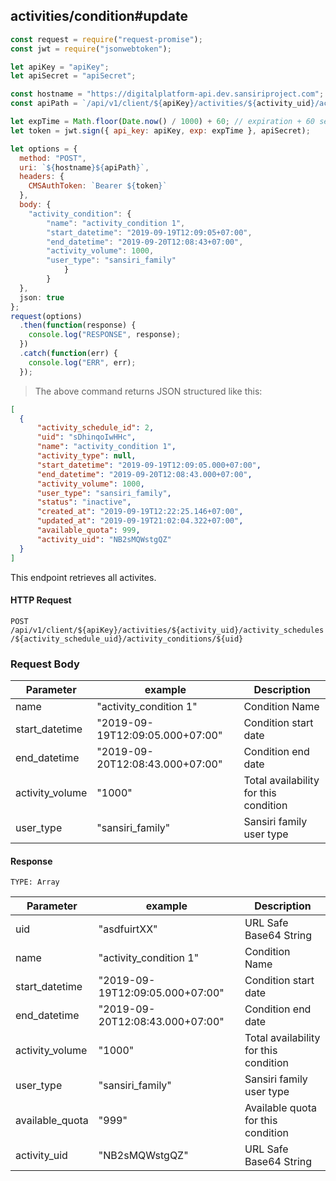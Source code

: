 ## activities/condition#update

```javascript
const request = require("request-promise");
const jwt = require("jsonwebtoken");

let apiKey = "apiKey";
let apiSecret = "apiSecret";

const hostname = "https://digitalplatform-api.dev.sansiriproject.com";
const apiPath = `/api/v1/client/${apiKey}/activities/${activity_uid}/activity_schedules/${activity_schedule_uid}/activity_conditions/${uid}`;

let expTime = Math.floor(Date.now() / 1000) + 60; // expiration + 60 seconds
let token = jwt.sign({ api_key: apiKey, exp: expTime }, apiSecret);

let options = {
  method: "POST",
  uri: `${hostname}${apiPath}`,
  headers: {
    CMSAuthToken: `Bearer ${token}`
  },
  body: {
	"activity_condition": {
    	"name": "activity_condition 1",
    	"start_datetime": "2019-09-19T12:09:05+07:00",
    	"end_datetime": "2019-09-20T12:08:43+07:00",
    	"activity_volume": 1000,
    	"user_type": "sansiri_family"
	        }
        }
  },
  json: true
};
request(options)
  .then(function(response) {
    console.log("RESPONSE", response);
  })
  .catch(function(err) {
    console.log("ERR", err);
  });
```

> The above command returns JSON structured like this:

```json
[
  {
      "activity_schedule_id": 2,
      "uid": "sDhinqoIwHHc",
      "name": "activity_condition 1",
      "activity_type": null,
      "start_datetime": "2019-09-19T12:09:05.000+07:00",
      "end_datetime": "2019-09-20T12:08:43.000+07:00",
      "activity_volume": 1000,
      "user_type": "sansiri_family",
      "status": "inactive",
      "created_at": "2019-09-19T12:22:25.146+07:00",
      "updated_at": "2019-09-19T21:02:04.322+07:00",
      "available_quota": 999,
      "activity_uid": "NB2sMQWstgQZ"
  }
]
```

This endpoint retrieves all activites.

#### HTTP Request

`POST /api/v1/client/${apiKey}/activities/${activity_uid}/activity_schedules/${activity_schedule_uid}/activity_conditions/${uid}`

### Request Body

| Parameter           | example                | Description                          |
| ------------------- | ---------------------- | ------------------------------------ |
| name | "activity_condition 1" |     Condition Name  |
| start_datetime          | "2019-09-19T12:09:05.000+07:00" |  Condition start date  |
| end_datetime   | "2019-09-20T12:08:43.000+07:00"  |   Condition end date |
| activity_volume    | "1000" | Total availability for this condition              |
| user_type | "sansiri_family" | Sansiri family user type |



#### Response

`TYPE: Array`

| Parameter          | example      | Description                       |
| ------------------ | ------------ | --------------------------------- |
| uid  | "asdfuirtXX" | URL Safe Base64 String |
| name | "activity_condition 1" |     Condition Name  |
| start_datetime          | "2019-09-19T12:09:05.000+07:00" |  Condition start date  |
| end_datetime   | "2019-09-20T12:08:43.000+07:00"  |   Condition end date |
| activity_volume    | "1000" | Total availability for this condition              |
| user_type | "sansiri_family" | Sansiri family user type |
| available_quota | "999" | Available quota for this condition |
| activity_uid | "NB2sMQWstgQZ" | URL Safe Base64 String |
